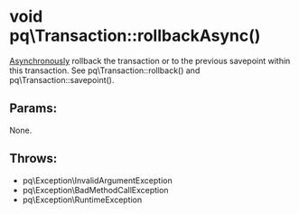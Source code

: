 # void pq\Transaction::rollbackAsync()

[Asynchronously](pq/Connection/:%20Asynchronous%20Usage) rollback the transaction or to the previous savepoint within this transaction.
See pq\Transaction::rollback() and pq\Transaction::savepoint().

## Params:

None.

## Throws:

* pq\Exception\InvalidArgumentException
* pq\Exception\BadMethodCallException
* pq\Exception\RuntimeException

